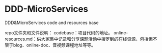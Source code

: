 # DDD-MicroServices
DDD&amp;MicroServices code and resources base

repo文件夹和文件说明：
codebase：项目代码的地址。
online-resources.md：供大家集中记录和分享课题活动中搜罗到的在线资源，包括但不限于blog、online-doc、音视频课程地址等等。